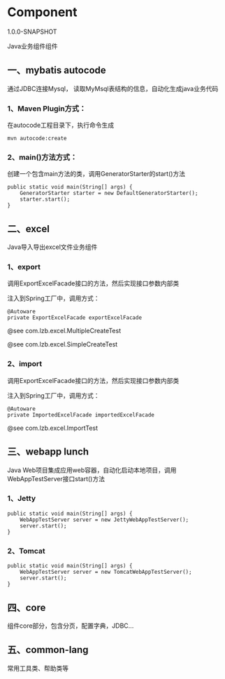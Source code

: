 # Component
1.0.0-SNAPSHOT 

Java业务组件组件

## 一、mybatis autocode
通过JDBC连接Mysql， 读取MyMsql表结构的信息，自动化生成java业务代码

### 1、Maven Plugin方式：

在autocode工程目录下，执行命令生成

    mvn autocode:create

### 2、main()方法方式：

创建一个包含main方法的类，调用GeneratorStarter的start()方法

    public static void main(String[] args) {
        GeneratorStarter starter = new DefaultGeneratorStarter();
        starter.start();
    }
    


## 二、excel
Java导入导出excel文件业务组件

### 1、export
调用ExportExcelFacade接口的方法，然后实现接口参数内部类

注入到Spring工厂中，调用方式：

    @Autoware
    private ExportExcelFacade exportExcelFacade

@see com.lzb.excel.MultipleCreateTest

@see com.lzb.excel.SimpleCreateTest

    
### 2、import
调用ExportExcelFacade接口的方法，然后实现接口参数内部类

注入到Spring工厂中，调用方式：

    @Autoware
    private ImportedExcelFacade importedExcelFacade
    
@see com.lzb.excel.ImportTest


## 三、webapp lunch
Java Web项目集成应用web容器，自动化启动本地项目，调用WebAppTestServer接口start()方法

### 1、Jetty
    public static void main(String[] args) {
        WebAppTestServer server = new JettyWebAppTestServer();
        server.start();
    }

### 2、Tomcat
    public static void main(String[] args) {
        WebAppTestServer server = new TomcatWebAppTestServer();
        server.start();
    }

## 四、core
组件core部分，包含分页，配置字典，JDBC...

## 五、common-lang
常用工具类、帮助类等


